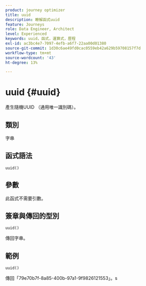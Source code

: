 ```yaml
---
product: journey optimizer
title: uuid
description: 瞭解函式uuid
feature: Journeys
role: Data Engineer, Architect
level: Experienced
keywords: uuid，函式，運算式，歷程
exl-id: ac3bc4e7-7097-4efb-a6f7-22aa00d01380
source-git-commit: 1d30c6ae49fd0cac0559eb42a629b59708157f7d
workflow-type: tm+mt
source-wordcount: '43'
ht-degree: 13%

---
```


# uuid {#uuid}

產生隨機UUID （通用唯一識別碼）。

## 類別

字串

## 函式語法

`uuid()`

## 參數

此函式不需要引數。

## 簽章與傳回的型別

`uuid()`

傳回字串。

## 範例

`uuid()`

傳回「79e70b7f-8a85-400b-97a1-9f9826121553」。s
